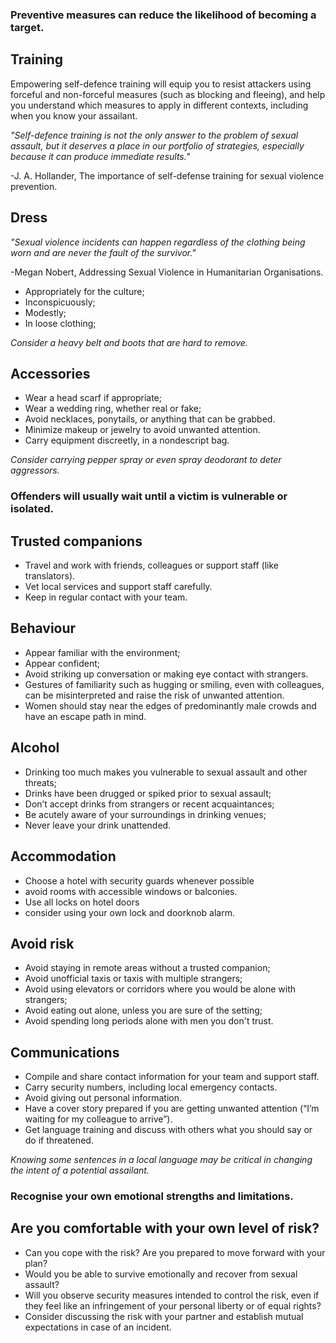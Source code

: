 [Title]: # (Precautions)
[Order]: # (2)

### Preventive measures can reduce the likelihood of becoming a target. 

## Training

Empowering self-defence training will equip you to resist attackers using forceful and non-forceful measures (such as blocking and fleeing), and help you understand which measures to apply in different contexts, including when you know your assailant. 

*"Self-defence training is not the only answer to the problem of sexual assault, but it deserves a place in our portfolio of strategies, especially because it can produce immediate results."*

-J. A. Hollander, The importance of self-defense training for sexual violence prevention. 

## Dress

*"Sexual violence incidents can happen regardless of the clothing being worn and are never the fault of the survivor."* 

-Megan Nobert, Addressing Sexual Violence in Humanitarian Organisations.

* Appropriately for the culture;
* Inconspicuously;
* Modestly; 
* In loose clothing;

*Consider a heavy belt and boots that are hard to remove.*

## Accessories

*	Wear a head scarf if appropriate;
*  Wear a wedding ring, whether real or fake;
*  Avoid necklaces, ponytails, or anything that can be grabbed. 
*	Minimize makeup or jewelry to avoid unwanted attention.
*	Carry equipment discreetly, in a nondescript bag.

*Consider carrying pepper spray or even spray deodorant to deter aggressors.*

### Offenders will usually wait until a victim is vulnerable or isolated.

## Trusted companions
 
* Travel and work with friends, colleagues or support staff (like translators).
* Vet local services and support staff carefully.
* Keep in regular contact with your team. 

## Behaviour

* Appear familiar with the environment;
* Appear confident; 
* Avoid striking up conversation or making eye contact with strangers. 
* Gestures of familiarity such as hugging or smiling, even with colleagues, can be misinterpreted and raise the risk of
unwanted attention. 
* Women should stay near the edges of predominantly male crowds and
have an escape path in mind. 

## Alcohol

* Drinking too much makes you vulnerable to sexual assault and other threats;
* Drinks have been drugged or spiked prior to sexual assault; 
* Don’t accept drinks from strangers or recent acquaintances; 
* Be acutely aware of your surroundings in drinking venues;
* Never leave your drink unattended.

## Accommodation

*	Choose a hotel with security guards whenever possible
* 	avoid rooms with accessible windows or balconies. 
*  Use all locks on hotel doors
*  consider using your own lock and doorknob alarm. 

## Avoid risk

* Avoid staying in remote areas without
a trusted companion; 
*	Avoid unofficial taxis or taxis with multiple strangers; 
*	Avoid using elevators or corridors
where you would be alone with strangers; 
*	Avoid eating out alone, unless you are sure of the setting; 
* Avoid spending long periods alone with men you don't trust. 

## Communications

*	Compile and share contact information for your team and support staff. 
*	Carry security numbers, including local emergency contacts. 
*	Avoid giving out personal information.
*	Have a cover story prepared if you are getting unwanted attention (“I’m waiting for my colleague to arrive”).
*	Get language training and discuss with others what you should say or do if threatened. 

*Knowing some sentences in a local language may be critical in changing the intent of a potential assailant.* 

### Recognise your own emotional strengths and limitations.

## Are you comfortable with your own level of risk? 

*	Can you cope with the risk? Are you prepared to move forward with your plan?
* Would you be able to survive emotionally and recover from sexual assault?
*	Will you observe security measures intended to control
the risk, even if they feel like an infringement of your personal liberty or of
equal rights?
*	Consider discussing the risk with your partner and establish mutual
expectations in case of an incident.
